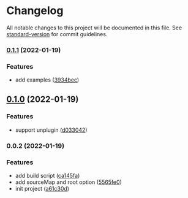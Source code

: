 # Changelog

All notable changes to this project will be documented in this file. See [standard-version](https://github.com/conventional-changelog/standard-version) for commit guidelines.

### [0.1.1](https://github.com/sxzz/unplugin-vue/compare/v0.1.0...v0.1.1) (2022-01-19)


### Features

* add examples ([3934bec](https://github.com/sxzz/unplugin-vue/commit/3934bec126e836b6565ce28a3517a64a39ba9098))

## [0.1.0](https://github.com/sxzz/unplugin-vue/compare/v0.0.2...v0.1.0) (2022-01-19)


### Features

* support unplugin ([d033042](https://github.com/sxzz/unplugin-vue/commit/d0330426611035186a87c4de794a39c595938a6c))

### 0.0.2 (2022-01-19)

### Features

- add build script ([ca145fa](https://github.com/sxzz/unplugin-vue/commit/ca145fa52deb821b0315eea35f3e10fe7fae53f1))
- add sourceMap and root option ([5565fe0](https://github.com/sxzz/unplugin-vue/commit/5565fe09d28d1a4cea5007aba4bfc25cc9c5b5c7))
- init project ([a61c30d](https://github.com/sxzz/unplugin-vue/commit/a61c30d6c46ad070e40284d1d61bb75d56cdca66))
